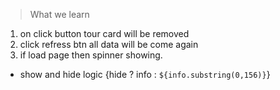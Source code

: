> What we learn
01. on click button tour card will be removed
02. click refress btn all data will be come again
03. if load page then spinner showing.
- show and hide logic {hide ? info : `${info.substring(0,156)}`}